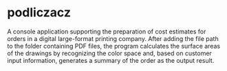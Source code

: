 # podliczacz

A console application supporting the preparation of cost estimates for orders in a digital large-format printing company. After adding the file path to the folder containing PDF files, the program calculates the surface areas of the drawings by recognizing the color space and, based on customer input information, generates a summary of the order as the output result.
